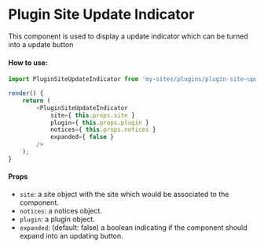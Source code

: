 # Plugin Site Update Indicator

This component is used to display a update indicator which can be turned into a update button

#### How to use:

```js
import PluginSiteUpdateIndicator from 'my-sites/plugins/plugin-site-update-indicator';

render() {
	return (
		<PluginSiteUpdateIndicator
			site={ this.props.site }
			plugin={ this.props.plugin }
			notices={ this.props.notices }
			expanded={ false }
		/>
	);
}
```

#### Props

- `site`: a site object with the site which would be associated to the component.
- `notices`: a notices object.
- `plugin`: a plugin object.
- `expanded`: (default: false) a boolean indicating if the component should expand into an updating button.
